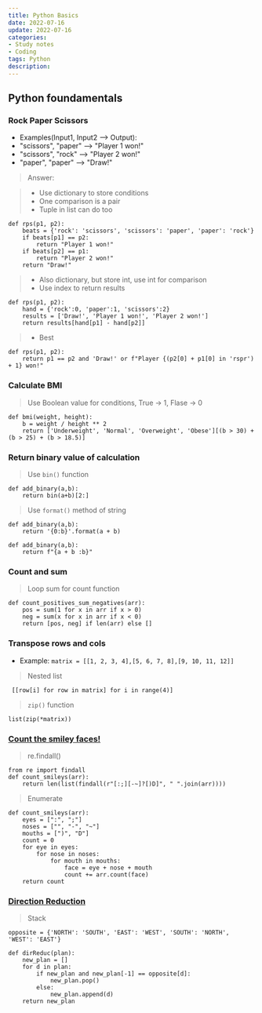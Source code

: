```yaml
---
title: Python Basics
date: 2022-07-16
update: 2022-07-16
categories:
- Study notes
- Coding
tags: Python
description: 
---
```


## Python foundamentals

### Rock Paper Scissors

- Examples(Input1, Input2 --> Output):
- "scissors", "paper" --> "Player 1 won!"
- "scissors", "rock" --> "Player 2 won!"
- "paper", "paper" --> "Draw!"

>
> Answer:
>

>
> - Use dictionary to store conditions
> - One comparison is a pair
> - Tuple in list can do too
>

~~~
def rps(p1, p2):
    beats = {'rock': 'scissors', 'scissors': 'paper', 'paper': 'rock'}
    if beats[p1] == p2:
        return "Player 1 won!"
    if beats[p2] == p1:
        return "Player 2 won!"
    return "Draw!"
~~~

>
> - Also dictionary, but store int, use int for comparison
> - Use index to return results
>

~~~
def rps(p1, p2):
    hand = {'rock':0, 'paper':1, 'scissors':2}
    results = ['Draw!', 'Player 1 won!', 'Player 2 won!']
    return results[hand[p1] - hand[p2]]
~~~

>
> - Best
>

~~~
def rps(p1, p2):
    return p1 == p2 and 'Draw!' or f"Player {(p2[0] + p1[0] in 'rspr') + 1} won!"
~~~


### Calculate BMI

>
> Use Boolean value for conditions, True -> 1, Flase -> 0
>

~~~
def bmi(weight, height):
    b = weight / height ** 2
    return ['Underweight', 'Normal', 'Overweight', 'Obese'][(b > 30) + (b > 25) + (b > 18.5)]
~~~

### Return binary value of calculation

>
> Use `bin()` function
>

~~~
def add_binary(a,b):
    return bin(a+b)[2:]
~~~

>
> Use `format()` method of string
>

~~~
def add_binary(a,b):
    return '{0:b}'.format(a + b)
~~~

~~~
def add_binary(a,b):
    return f"{a + b :b}"
~~~

### Count and sum

>
> Loop sum for count function
>

~~~
def count_positives_sum_negatives(arr):
    pos = sum(1 for x in arr if x > 0)
    neg = sum(x for x in arr if x < 0)
    return [pos, neg] if len(arr) else []
~~~

### Transpose rows and cols

- Example: `matrix = [[1, 2, 3, 4],[5, 6, 7, 8],[9, 10, 11, 12]]`

>
> Nested list
>

~~~
 [[row[i] for row in matrix] for i in range(4)]
~~~

>
> `zip()` function
>

~~~
list(zip(*matrix))
~~~

### [Count the smiley faces!](https://www.codewars.com/kata/583203e6eb35d7980400002a/solutions/python)

>
> re.findall()
>

~~~
from re import findall
def count_smileys(arr):
    return len(list(findall(r"[:;][-~]?[)D]", " ".join(arr))))
~~~

>
> Enumerate
>

~~~
def count_smileys(arr):
    eyes = [":", ";"]
    noses = ["", "-", "~"]
    mouths = [")", "D"]
    count = 0
    for eye in eyes:
        for nose in noses:
            for mouth in mouths:
                face = eye + nose + mouth
                count += arr.count(face)
    return count
~~~

### [Direction Reduction](https://www.codewars.com/kata/550f22f4d758534c1100025a/solutions/python)

>
> Stack
>

~~~
opposite = {'NORTH': 'SOUTH', 'EAST': 'WEST', 'SOUTH': 'NORTH', 'WEST': 'EAST'}

def dirReduc(plan):
    new_plan = []
    for d in plan:
        if new_plan and new_plan[-1] == opposite[d]:
            new_plan.pop()
        else:
            new_plan.append(d)
    return new_plan
~~~